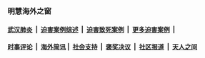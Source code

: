 
### 明慧海外之窗

####  [武汉肺炎](indexes/365.md?t=05010900) &nbsp;|&nbsp;  [迫害案例综述](indexes/328.md?t=05010900) &nbsp;|&nbsp; [迫害致死案例](indexes/277.md?t=05010900)  &nbsp;|&nbsp; [更多迫害案例](indexes/81.md?t=05010900)  &nbsp;|&nbsp; 
####  [时事评论](indexes/19.md?t=05010900) &nbsp;|&nbsp; [海外简讯](indexes/245.md?t=05010900)&nbsp;|&nbsp;  [社会支持](indexes/140.md?t=05010900) &nbsp;|&nbsp; [褒奖决议](indexes/282.md?t=05010900) &nbsp;|&nbsp; [社区报道](indexes/91.md?t=05010900)  &nbsp;|&nbsp; [天人之间](indexes/78.md?t=05010900) 

